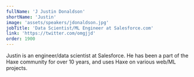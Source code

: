 ```yaml
---
fullName: 'J Justin Donaldson'
shortName: 'Justin'
image: 'assets/speakers/jdonaldson.jpg'
jobTitle: 'Data Scientist/ML Engineer at Salesforce.com'
link: 'https://twitter.com/omgjjd'
order: 1900
---
```


Justin is an engineer/data scientist at Salesforce.  He has been a part of the Haxe community for over 10 years, and uses Haxe on various web/ML projects.